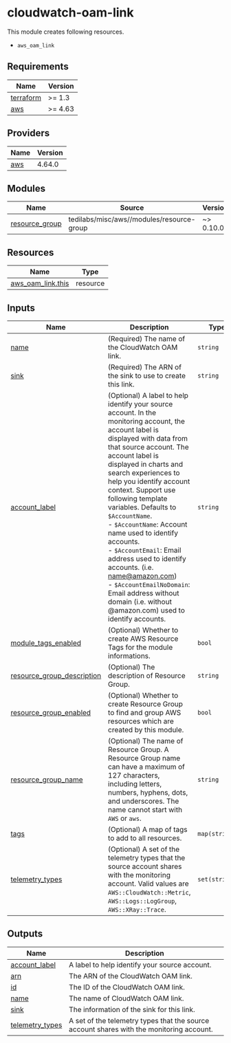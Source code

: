 # cloudwatch-oam-link
This module creates following resources.

- `aws_oam_link`

<!-- BEGINNING OF PRE-COMMIT-TERRAFORM DOCS HOOK -->
## Requirements

| Name | Version |
|------|---------|
| <a name="requirement_terraform"></a> [terraform](#requirement\_terraform) | >= 1.3 |
| <a name="requirement_aws"></a> [aws](#requirement\_aws) | >= 4.63 |

## Providers

| Name | Version |
|------|---------|
| <a name="provider_aws"></a> [aws](#provider\_aws) | 4.64.0 |

## Modules

| Name | Source | Version |
|------|--------|---------|
| <a name="module_resource_group"></a> [resource\_group](#module\_resource\_group) | tedilabs/misc/aws//modules/resource-group | ~> 0.10.0 |

## Resources

| Name | Type |
|------|------|
| [aws_oam_link.this](https://registry.terraform.io/providers/hashicorp/aws/latest/docs/resources/oam_link) | resource |

## Inputs

| Name | Description | Type | Default | Required |
|------|-------------|------|---------|:--------:|
| <a name="input_name"></a> [name](#input\_name) | (Required) The name of the CloudWatch OAM link. | `string` | n/a | yes |
| <a name="input_sink"></a> [sink](#input\_sink) | (Required) The ARN of the sink to use to create this link. | `string` | n/a | yes |
| <a name="input_account_label"></a> [account\_label](#input\_account\_label) | (Optional) A label to help identify your source account. In the monitoring account, the account label is displayed with data from that source account. The account label is displayed in charts and search experiences to help you identify account context. Support use following template variables. Defaults to `$AccountName`.<br>  - `$AccountName`: Account name used to identify accounts.<br>  - `$AccountEmail`: Email address used to identify accounts. (i.e. name@amazon.com)<br>  - `$AccountEmailNoDomain`: Email address without domain (i.e. without @amazon.com) used to identify accounts. | `string` | `"$AccountName"` | no |
| <a name="input_module_tags_enabled"></a> [module\_tags\_enabled](#input\_module\_tags\_enabled) | (Optional) Whether to create AWS Resource Tags for the module informations. | `bool` | `true` | no |
| <a name="input_resource_group_description"></a> [resource\_group\_description](#input\_resource\_group\_description) | (Optional) The description of Resource Group. | `string` | `"Managed by Terraform."` | no |
| <a name="input_resource_group_enabled"></a> [resource\_group\_enabled](#input\_resource\_group\_enabled) | (Optional) Whether to create Resource Group to find and group AWS resources which are created by this module. | `bool` | `true` | no |
| <a name="input_resource_group_name"></a> [resource\_group\_name](#input\_resource\_group\_name) | (Optional) The name of Resource Group. A Resource Group name can have a maximum of 127 characters, including letters, numbers, hyphens, dots, and underscores. The name cannot start with `AWS` or `aws`. | `string` | `""` | no |
| <a name="input_tags"></a> [tags](#input\_tags) | (Optional) A map of tags to add to all resources. | `map(string)` | `{}` | no |
| <a name="input_telemetry_types"></a> [telemetry\_types](#input\_telemetry\_types) | (Optional) A set of the telemetry types that the source account shares with the monitoring account. Valid values are `AWS::CloudWatch::Metric`, `AWS::Logs::LogGroup`, `AWS::XRay::Trace`. | `set(string)` | `[]` | no |

## Outputs

| Name | Description |
|------|-------------|
| <a name="output_account_label"></a> [account\_label](#output\_account\_label) | A label to help identify your source account. |
| <a name="output_arn"></a> [arn](#output\_arn) | The ARN of the CloudWatch OAM link. |
| <a name="output_id"></a> [id](#output\_id) | The ID of the CloudWatch OAM link. |
| <a name="output_name"></a> [name](#output\_name) | The name of CloudWatch OAM link. |
| <a name="output_sink"></a> [sink](#output\_sink) | The information of the sink for this link. |
| <a name="output_telemetry_types"></a> [telemetry\_types](#output\_telemetry\_types) | A set of the telemetry types that the source account shares with the monitoring account. |
<!-- END OF PRE-COMMIT-TERRAFORM DOCS HOOK -->
